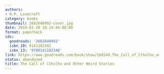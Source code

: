 ```yaml
---
authors:
- H.P. Lovecraft
category: books
thumbnail: 2682640992-cover.jpg
date: 2019-01-20 18:14:44-08:00
format: paperback
ids:
  goodreads: '2682640992'
  isbn_10: 0141182342
  isbn_13: '9780141182346'
link: https://www.goodreads.com/book/show/160149.The_Call_of_Cthulhu_and_Other_Weird_Stories
status: abandoned
title: The Call of Cthulhu and Other Weird Stories
---
```

